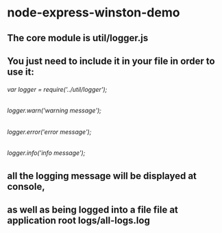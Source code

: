# node-express-winston-demo

## The core module is util/logger.js
## You just need to include it in your file in order to use it:
###### var logger = require('../util/logger');
###### logger.warn('warning message');
###### logger.error('error message');
###### logger.info('info message');

## all the logging message will be displayed at console, 
## as well as being logged into a file file at application root logs/all-logs.log
